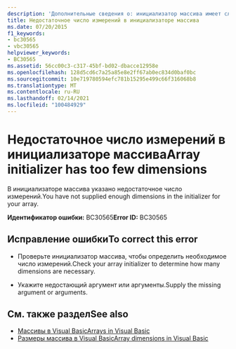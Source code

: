 ```yaml
---
description: 'Дополнительные сведения о: инициализатор массива имеет слишком мало измерений'
title: Недостаточное число измерений в инициализаторе массива
ms.date: 07/20/2015
f1_keywords:
- bc30565
- vbc30565
helpviewer_keywords:
- BC30565
ms.assetid: 56cc00c3-c317-45bf-bd02-dbacce12958e
ms.openlocfilehash: 128d5cd6c7a25a85e8e2ff67ab0ec834d0baf0bc
ms.sourcegitcommit: 10e719780594efc781b15295e499c66f316068b8
ms.translationtype: MT
ms.contentlocale: ru-RU
ms.lasthandoff: 02/14/2021
ms.locfileid: "100484929"
---
```

# <a name="array-initializer-has-too-few-dimensions"></a><span data-ttu-id="b431d-103">Недостаточное число измерений в инициализаторе массива</span><span class="sxs-lookup"><span data-stu-id="b431d-103">Array initializer has too few dimensions</span></span>

<span data-ttu-id="b431d-104">В инициализаторе массива указано недостаточное число измерений.</span><span class="sxs-lookup"><span data-stu-id="b431d-104">You have not supplied enough dimensions in the initializer for your array.</span></span>  
  
 <span data-ttu-id="b431d-105">**Идентификатор ошибки:** BC30565</span><span class="sxs-lookup"><span data-stu-id="b431d-105">**Error ID:** BC30565</span></span>  
  
## <a name="to-correct-this-error"></a><span data-ttu-id="b431d-106">Исправление ошибки</span><span class="sxs-lookup"><span data-stu-id="b431d-106">To correct this error</span></span>  
  
- <span data-ttu-id="b431d-107">Проверьте инициализатор массива, чтобы определить необходимое число измерений.</span><span class="sxs-lookup"><span data-stu-id="b431d-107">Check your array initializer to determine how many dimensions are necessary.</span></span>  
  
- <span data-ttu-id="b431d-108">Укажите недостающий аргумент или аргументы.</span><span class="sxs-lookup"><span data-stu-id="b431d-108">Supply the missing argument or arguments.</span></span>  
  
## <a name="see-also"></a><span data-ttu-id="b431d-109">См. также раздел</span><span class="sxs-lookup"><span data-stu-id="b431d-109">See also</span></span>

- [<span data-ttu-id="b431d-110">Массивы в Visual Basic</span><span class="sxs-lookup"><span data-stu-id="b431d-110">Arrays in Visual Basic</span></span>](../programming-guide/language-features/arrays/index.md)
- [<span data-ttu-id="b431d-111">Размеры массива в Visual Basic</span><span class="sxs-lookup"><span data-stu-id="b431d-111">Array dimensions in Visual Basic</span></span>](../programming-guide/language-features/arrays/array-dimensions.md)
